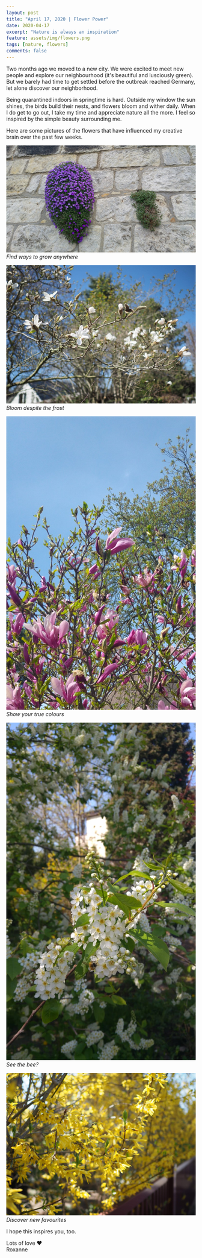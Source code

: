 ```yaml
---	
layout: post	
title: "April 17, 2020 | Flower Power"	
date: 2020-04-17	
excerpt: "Nature is always an inspiration"	
feature: assets/img/flowers.png	
tags: [nature, flowers]	
comments: false	
---	
```

Two months ago we moved to a new city. We were excited to meet new people and explore our neighbourhood (it's beautiful and lusciously green). But we barely had time to get settled before the outbreak reached Germany, let alone discover our neighborhood.

Being quarantined indoors in springtime is hard. Outside my window the sun shines, the birds build their nests, and flowers bloom and wither daily. When I do get to go out, I take my time and appreciate nature all the more. I feel so inspired by the simple beauty surrounding me.

Here are some pictures of the flowers that have influenced my creative brain over the past few weeks.


![purple flower on wall](/assets/img/purpleflower.jpg)
*Find ways to grow anywhere*

![tulip tree white](/assets/img/tuliptree.jpg)
*Bloom despite the frost*

![pink tulip tree](/assets/img/tuliptreepink.jpg)
*Show your true colours*

![bee in white flower tree](/assets/img/bee.jpeg)
*See the bee?*

![forsyhia](/assets/img/forsythia.jpg)
*Discover new favourites*

I hope this inspires you, too.

Lots of love ♥  
Roxanne
